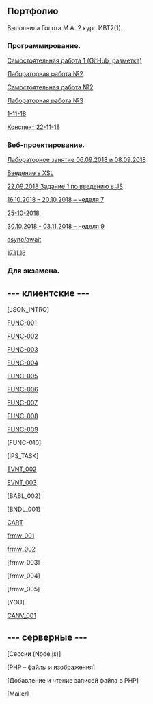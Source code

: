 ## Портфолио

Выполнила Голота М.А. 2 курс ИВТ2(1).
 

### Программирование.
[Самостоятельная работа 1 (GitHub, разметка)](https://github.com/golotarita/labs/blob/master/Markdown.md)

[Лабораторная работа №2](https://repl.it/@manikothecat/lr2)

[Самостоятельная работа №2](https://repl.it/@manikothecat/SR2)

[Лабораторная работа №3](https://repl.it/@manikothecat/20-09-18)

[1-11-18](https://repl.it/@manikothecat/1-11-18)

[Конспект 22-11-18](https://repl.it/@manikothecat/kospekt-22-11-18)

### Веб-проектирование.

[Лабораторное занятие 06.09.2018 и 08.09.2018](https://kodaktor.ru/unsafe_c58e3)

[Введение в XSL](https://kodaktor.ru/unsafe_4a67e)

[22.09.2018 Задание 1 по введению в JS](https://kodaktor.ru/g/task_66e67)

[16.10.2018 – 20.10.2018 – неделя 7](/JS/20-10-2018)

[25-10-2018](/JS/25-10-2018)

[30.10.2018 - 03.11.2018 – неделя 9](https://kodaktor.ru/fe5409e)

[async/await](/JS/async-await)

[17.11.18](https://codepen.io/anon/pen/KrRyby)


### Для экзамена.

## --- клиентские ---
[JSON_INTRO]

[FUNC-001](https://kodaktor.ru/task_func_e2fba)

[FUNC-002](https://kodaktor.ru/func_329bc)

[FUNC-003](https://kodaktor.ru/func_3407d)

[FUNC-004](https://kodaktor.ru/func_30344)

[FUNC-005](https://kodaktor.ru/func_9fa3f)

[FUNC-006](https://kodaktor.ru/func_5d35c)

[FUNC-007](https://kodaktor.ru/func_e0233)

[FUNC-008](https://kodaktor.ru/func_af4dd)

[FUNC-009](https://kodaktor.ru/func_af0c3)

[FUNC-010]

[IPS_TASK]

[EVNT_002](https://kodaktor.ru/evnt_5d6d9)

[EVNT_003]()

[BABL_002]

[BNDL_001]

[CART](https://kodaktor.ru/custom_25c0d)

[frmw_001](https://kodaktor.ru/frmw_89010)

[frmw_002](https://kodaktor.ru/frmw_89010)

[frmw_003]

[frmw_004]

[frmw_005]

[YOU]

[CANV_001](https://kodaktor.ru/canvas_4321f)

## --- серверные  --- 

[Сессии (Node.js)]

[PHP – файлы и изображения]

[Добавление и чтение записей файла в PHP] 

[Mailer] 
